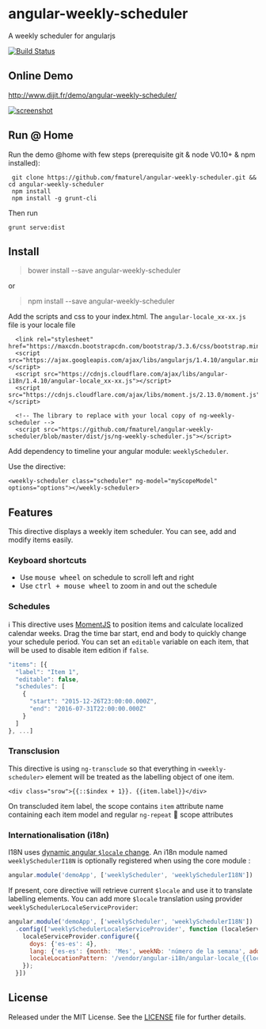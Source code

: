 # angular-weekly-scheduler
A weekly scheduler for angularjs

[![Build Status](https://secure.travis-ci.org/fmaturel/angular-weekly-scheduler.svg)](http:/travis-ci.org/fmaturel/angular-weekly-scheduler)

## Online Demo

http://www.dijit.fr/demo/angular-weekly-scheduler/

[![screenshot](http://www.dijit.fr/demo/angular-weekly-scheduler/screenshot.png)](http://www.dijit.fr/demo/angular-weekly-scheduler/screenshot.png)

## Run @ Home
Run the demo @home with few steps (prerequisite git & node V0.10+ & npm installed):

```
 git clone https://github.com/fmaturel/angular-weekly-scheduler.git && cd angular-weekly-scheduler
 npm install
 npm install -g grunt-cli
```

Then run

`grunt serve:dist`

## Install

> bower install --save angular-weekly-scheduler

or

> npm install --save angular-weekly-scheduler

Add the scripts and css to your index.html.
The `angular-locale_xx-xx.js` file is your locale file

```
  <link rel="stylesheet" href="https://maxcdn.bootstrapcdn.com/bootstrap/3.3.6/css/bootstrap.min.css">
  <script src="https://ajax.googleapis.com/ajax/libs/angularjs/1.4.10/angular.min.js"></script>
  <script src="https://cdnjs.cloudflare.com/ajax/libs/angular-i18n/1.4.10/angular-locale_xx-xx.js"></script>
  <script src="https://cdnjs.cloudflare.com/ajax/libs/moment.js/2.13.0/moment.js"></script>
  
  <!-- The library to replace with your local copy of ng-weekly-scheduler -->
  <script src="https://github.com/fmaturel/angular-weekly-scheduler/blob/master/dist/js/ng-weekly-scheduler.js"></script>
```

Add dependency to timeline your angular module: `weeklyScheduler`.

Use the directive:

`<weekly-scheduler class="scheduler" ng-model="myScopeModel" options="options"></weekly-scheduler>`

## Features

This directive displays a weekly item scheduler. You can see, add and modify items easily.

### Keyboard shortcuts

* Use <kbd>mouse wheel</kbd> on schedule to scroll left and right</li>
* Use <kbd>ctrl + mouse wheel</kbd> to zoom in and out the schedule</li>

### Schedules

:information_source: This directive uses [MomentJS](http://momentjs.com) to position items and calculate localized calendar weeks.
Drag the time bar start, end and body to quickly change your schedule period.
You can set an `editable` variable on each item, that will be used to disable item edition if `false`.
```javascript
"items": [{
  "label": "Item 1",
  "editable": false,
  "schedules": [
    {
      "start": "2015-12-26T23:00:00.000Z",
      "end": "2016-07-31T22:00:00.000Z"
    }
  ]
}, ...]
```

### Transclusion

This directive is using `ng-transclude` so that everything in `<weekly-scheduler>` element will be treated as the labelling object of one item.

```
<div class="srow">{{::$index + 1}}. {{item.label}}</div>
```

On transcluded item label, the scope contains `item` attribute name containing each item model and regular `ng-repeat` :repeat: scope attributes

### Internationalisation (i18n)

I18N uses [dynamic angular `$locale` change](https://github.com/lgalfaso/angular-dynamic-locale).
An i18n module named `weeklySchedulerI18N` is optionally registered when using the core module :

```javascript
angular.module('demoApp', ['weeklyScheduler', 'weeklySchedulerI18N'])
```

If present, core directive will retrieve current `$locale` and use it to translate labelling elements.
You can add more `$locale` translation using provider `weeklySchedulerLocaleServiceProvider`:

```javascript
angular.module('demoApp', ['weeklyScheduler', 'weeklySchedulerI18N'])
  .config(['weeklySchedulerLocaleServiceProvider', function (localeServiceProvider) {
    localeServiceProvider.configure({
      doys: {'es-es': 4},
      lang: {'es-es': {month: 'Mes', weekNb: 'número de la semana', addNew: 'Añadir'}},
      localeLocationPattern: '/vendor/angular-i18n/angular-locale_{{locale}}.js'
    });
  }])
```

## License

Released under the MIT License. See the [LICENSE][license] file for further details.

[license]: https://github.com/fmaturel/angular-weekly-scheduler/blob/master/LICENSE

